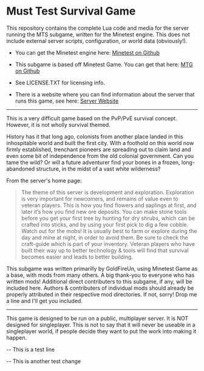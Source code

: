 Must Test Survival Game
=======================

This repository contains the complete Lua code and media for the server running the MTS subgame, written for the Minetest engine. This does not include external server scripts, configuration, or world data (obviously!).

* You can get the Minetest engine here: [Minetest on Github](https://github.com/minetest/minetest)

* This subgame is based off Minetest Game. You can get that here: [MTG on Github](https://github.com/minetest/minetest_game)

* See LICENSE.TXT for licensing info.

* There is a website where you can find information about the server that runs this game, see here: [Server Website](http://arklegacy.duckdns.org/)

---

This is a very difficult game based on the PvP/PvE survival concept. However, it is not wholly survival themed.

History has it that long ago, colonists from another place landed in this inhospitable world and built the first city. With a foothold on this world now firmly established, trenchant pioneers are spreading out to claim land and even some bit of independence from the old colonial government. Can you tame the wild? Or will a future adventurer find your bones in a frozen, long-abandoned structure, in the midst of a vast white wilderness?

From the server's home page:

> The theme of this server is development and exploration. Exploration is very important for newcomers, and remains of value even to veteran players. This is how you find flowers and saplings at first, and later it’s how you find new ore deposits. You can make stone tools before you get your first tree by hunting for dry shrubs, which can be crafted into sticks, and by using your first pick to dig a few cobble. Watch out for the mobs! It is usually best to farm or explore during the day and mine at night, in order to avoid them. Be sure to check the craft-guide which is part of your inventory. Veteran players who have built their way up to better technology & tools will find that survival becomes easier and leads to better building.

This subgame was written primarilly by GoldFireUn, using Minetest Game as a base, with mods from many others. A big thank-you to everyone who has written mods! Additional direct contributers to this subgame, if any, will be included here. Authors & contributers of individual mods should already be properly attributed in their respective mod directories. If not, sorry! Drop me a line and I'll get you included.

---

This game is designed to be run on a public, multiplayer server. It is NOT designed for singleplayer. This is not to say that it will never be useable in a singleplayer world, if people decide they want to put the work into making it happen.

-- This is a test line

-- This is another test change 